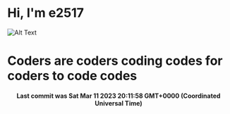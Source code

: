 # Hi, I'm e2517

![Alt Text](https://github.com/E2517/e2517/blob/master/images/background.gif)

# Coders are coders coding codes for coders to code codes

<h4 align="center">Last commit was Sat Mar 11 2023 20:11:58 GMT+0000 (Coordinated Universal Time)</h4>
